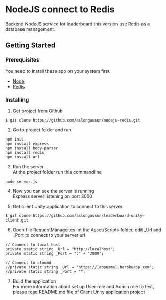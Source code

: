 # NodeJS connect to Redis

Backend NodeJS service for leaderboard this version use Redis as a database management.

## Getting Started

### Prerequisites
You need to install these app on your system first:<br />
- [Node](https://nodejs.org/en/)<br />
- [Redis](https://redis.io/download)<br />

### Installing

1) Get project from Github<br />
```
$ git clone https://github.com/aslongassun/nodejs-redis.git
```
2) Go to project folder and run<br/>
```
npm init
npm install express
npm install body-parser
npm install redis
npm install url
```
3) Run the server<br/>
At the project folder run this commandline<br/>
```
node server.js
```
4) Now you can see the server is running<br/>
Express server listening on port 3000

5) Get client Unity application to connect to this server<br/>
```
$ git clone https://github.com/aslongassun/leaderboard-unity-client.git
```
6) Open file RequestManager.cs int the Asset/Scripts folder, edit _Url and _Port to connect to your server url<br/>
```
// Connect to local host
private static string _Url = "http://localhost";
private static string _Port = ":" + "3000";

// Connect to clound
//private static string _Url = "https://[appname].herokuapp.com";
//private static string _Port = "";
```
7) Build the application<br/>
For more information about set up User role and Admin role to test, please read README.md file of Client Unity application project
